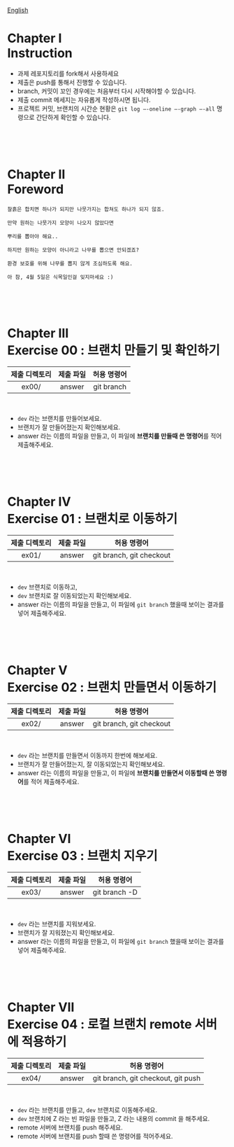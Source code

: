 [English](README.md)
# Chapter Ⅰ<br>Instruction

- 과제 레포지토리를 fork해서 사용하세요
- 제출은 push를 통해서 진행할 수 있습니다.
- branch, 커밋이 꼬인 경우에는 처음부터 다시 시작해야할 수 있습니다.
- 제출 commit 메세지는 자유롭게 작성하시면 됩니다.
- 프로젝트 커밋, 브랜치의 시간순 현황은 `git log —-oneline —-graph —-all` 명령으로 간단하게 확인할 수 있습니다.


<br>
<br>
<br>

# Chapter Ⅱ<br>Foreword

    
    찰흙은 합치면 하나가 되지만 나뭇가지는 합쳐도 하나가 되지 않죠.
    
    만약 원하는 나뭇가지 모양이 나오지 않았다면
    
    뿌리를 뽑아야 해요..
    
    하지만 원하는 모양이 아니라고 나무를 뽑으면 안되겠죠?
    
    환경 보호를 위해 나무를 뽑지 않게 조심하도록 해요.
    
    아 참, 4월 5일은 식목일인걸 잊지마세요 :)

<br>
<br>
<br>
    

# Chapter Ⅲ<br>Exercise 00 : 브랜치 만들기 및 확인하기

| 제출 디렉토리 | 제출 파일 | 허용 명령어 |
|:--:|:--:|:--:|
| ex00/ | answer | git branch |

<br>

- `dev` 라는 브랜치를 만들어보세요.
- 브랜치가 잘 만들어졌는지 확인해보세요.
- answer 라는 이름의 파일을 만들고, 이 파일에 **브랜치를 만들때 쓴 명령어**를 적어 제출해주세요.

<br>
<br>
<br>

# Chapter Ⅳ<br>Exercise 01 : 브랜치로 이동하기

| 제출 디렉토리 | 제출 파일 | 허용 명령어 |
|:--:|:--:|:--:|
| ex01/ | answer | git branch, git checkout |

<br>

- `dev` 브랜치로 이동하고,
- `dev` 브랜치로 잘 이동되었는지 확인해보세요.
- answer 라는 이름의 파일을 만들고, 이 파일에 `git branch` 했을때 보이는 결과를 넣어 제출해주세요.

<br>
<br>
<br>

# Chapter Ⅴ<br>Exercise 02 : 브랜치 만들면서 이동하기

| 제출 디렉토리 | 제출 파일 | 허용 명령어 |
|:--:|:--:|:--:|
| ex02/ | answer | git branch, git checkout |

<br>

- `dev` 라는 브랜치를 만들면서 이동까지 한번에 해보세요.
- 브랜치가 잘 만들어졌는지, 잘 이동되었는지 확인해보세요.
- answer 라는 이름의 파일을 만들고, 이 파일에 **브랜치를 만들면서 이동할때 쓴 명령어**를 적어 제출해주세요.

<br>
<br>
<br>

# Chapter Ⅵ<br>Exercise 03 : 브랜치 지우기

| 제출 디렉토리 | 제출 파일 | 허용 명령어 |
|:--:|:--:|:--:|
| ex03/ | answer | git branch -D |

<br>

- `dev` 라는 브랜치를 지워보세요.
- 브랜치가 잘 지워졌는지 확인해보세요.
- answer 라는 이름의 파일을 만들고, 이 파일에 `git branch` 했을때 보이는 결과를 넣어 제출해주세요.

<br>
<br>
<br>

# Chapter Ⅶ<br>Exercise 04 : 로컬 브랜치 remote 서버에 적용하기

| 제출 디렉토리 | 제출 파일 | 허용 명령어 |
|:--:|:--:|:--:|
| ex04/ | answer | git branch, git checkout, git push |

<br>

- `dev` 라는 브랜치를 만들고, `dev` 브랜치로 이동해주세요.
- `dev` 브랜치에 Z 라는 빈 파일을 만들고, Z 라는 내용의 commit 을 해주세요.
- remote 서버에 브랜치를 push 해주세요.
- remote 서버에 브랜치를 push 할때 쓴 명령어를 적어주세요.
